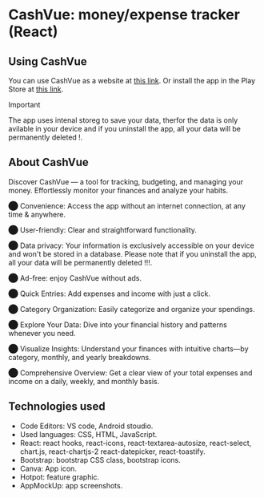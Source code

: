 # CashVue: money/expense tracker (React) 


## Using CashVue [](https://shakedgoffer.github.io/Expense-tracker_reactProject/)
You can use CashVue as a website at [this link](https://shakedgoffer.github.io/Expense-tracker_reactProject/).
Or install  the app in the Play Store at [this link](https://play.google.com/store/apps/details?id=com.examplecashvue.app).
> [!IMPORTANT]
> The app uses intenal storeg to save your data, therfor the data is only avilable in your device and if you uninstall the app, all your data will be permanently deleted !.


## About CashVue []()
Discover CashVue — a tool for tracking, budgeting, and managing your money. Effortlessly monitor your finances and analyze your habits.

⬤ Convenience: Access the app without an internet connection, at any time & anywhere.

⬤ User-friendly: Clear and straightforward functionality.

⬤ Data privacy: Your information is exclusively accessible on your device and won't be stored in a database. Please note that if you uninstall the app, all your data will be permanently deleted !!!.

⬤ Ad-free: enjoy CashVue without ads. 

⬤ Quick Entries: Add expenses and income with just a click.

⬤ Category Organization: Easily categorize and organize your spendings.

⬤ Explore Your Data: Dive into your financial history and patterns whenever you need.

⬤ Visualize Insights: Understand your finances with intuitive charts—by category, monthly, and yearly breakdowns.

⬤ Comprehensive Overview: Get a clear view of your total expenses and income on a daily, weekly, and monthly basis.


## Technologies used []()
* Code Editors: VS code, Android stoudio.
* Used languages: CSS, HTML, JavaScript.
* React:
  react hooks,
  react-icons,
  react-textarea-autosize,
 react-select,
 chart.js, react-chartjs-2
 react-datepicker,
 react-toastify.
* Bootstrap: bootstrap CSS class, bootstrap icons.
* Canva: App icon.
* Hotpot: feature graphic.
* AppMockUp: app screenshots.
